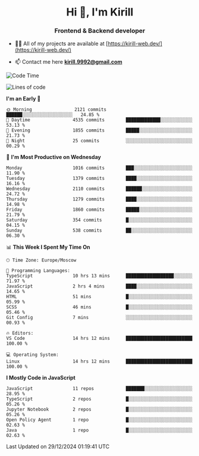 <h1 align="center">Hi 👋, I'm Kirill</h1>
<h3 align="center">Frontend & Backend developer</h3>

- 👨‍💻 All of my projects are available at [https://kirill-web.dev/](https://kirill-web.dev/)

- 📫 Contact me here **kirill.9992@gmail.com**











<!--START_SECTION:waka-->
![Code Time](http://img.shields.io/badge/Code%20Time-2%2C086%20hrs%2043%20mins-blue)

![Lines of code](https://img.shields.io/badge/From%20Hello%20World%20I%27ve%20Written-5.3%20million%20lines%20of%20code-blue)

**I'm an Early 🐤** 

```text
🌞 Morning                2121 commits        ██████░░░░░░░░░░░░░░░░░░░   24.85 % 
🌆 Daytime                4535 commits        █████████████░░░░░░░░░░░░   53.13 % 
🌃 Evening                1855 commits        █████░░░░░░░░░░░░░░░░░░░░   21.73 % 
🌙 Night                  25 commits          ░░░░░░░░░░░░░░░░░░░░░░░░░   00.29 % 
```
📅 **I'm Most Productive on Wednesday** 

```text
Monday                   1016 commits        ███░░░░░░░░░░░░░░░░░░░░░░   11.90 % 
Tuesday                  1379 commits        ████░░░░░░░░░░░░░░░░░░░░░   16.16 % 
Wednesday                2110 commits        ██████░░░░░░░░░░░░░░░░░░░   24.72 % 
Thursday                 1279 commits        ████░░░░░░░░░░░░░░░░░░░░░   14.98 % 
Friday                   1860 commits        █████░░░░░░░░░░░░░░░░░░░░   21.79 % 
Saturday                 354 commits         █░░░░░░░░░░░░░░░░░░░░░░░░   04.15 % 
Sunday                   538 commits         ██░░░░░░░░░░░░░░░░░░░░░░░   06.30 % 
```


📊 **This Week I Spent My Time On** 

```text
🕑︎ Time Zone: Europe/Moscow

💬 Programming Languages: 
TypeScript               10 hrs 13 mins      ██████████████████░░░░░░░   71.97 % 
JavaScript               2 hrs 4 mins        ████░░░░░░░░░░░░░░░░░░░░░   14.65 % 
HTML                     51 mins             █░░░░░░░░░░░░░░░░░░░░░░░░   05.99 % 
SCSS                     46 mins             █░░░░░░░░░░░░░░░░░░░░░░░░   05.46 % 
Git Config               7 mins              ░░░░░░░░░░░░░░░░░░░░░░░░░   00.93 % 

🔥 Editors: 
VS Code                  14 hrs 12 mins      █████████████████████████   100.00 % 

💻 Operating System: 
Linux                    14 hrs 12 mins      █████████████████████████   100.00 % 
```

**I Mostly Code in JavaScript** 

```text
JavaScript               11 repos            ███████░░░░░░░░░░░░░░░░░░   28.95 % 
TypeScript               2 repos             █░░░░░░░░░░░░░░░░░░░░░░░░   05.26 % 
Jupyter Notebook         2 repos             █░░░░░░░░░░░░░░░░░░░░░░░░   05.26 % 
Open Policy Agent        1 repo              █░░░░░░░░░░░░░░░░░░░░░░░░   02.63 % 
Java                     1 repo              █░░░░░░░░░░░░░░░░░░░░░░░░   02.63 % 
```




 Last Updated on 29/12/2024 01:19:41 UTC
<!--END_SECTION:waka-->
